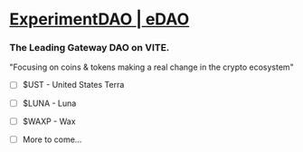 # [ExperimentDAO | eDAO](https://dao.thomiz.dev/)

### The Leading Gateway DAO on VITE.

"Focusing on coins & tokens making a real change in the crypto ecosystem"

- [ ] $UST - United States Terra

- [ ] $LUNA - Luna

- [ ] $WAXP - Wax

- [ ] More to come...
